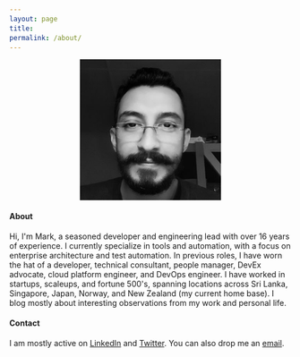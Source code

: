 ```yaml
---
layout: page
title:
permalink: /about/
---
```


<img src="/images/about.jpg" style="display:block;margin-left:auto;margin-right:auto;width:50%">

#### About
Hi, I'm Mark, a seasoned developer and engineering lead with over 16 years of experience. I currently specialize in tools and automation, with a focus on enterprise architecture and test automation. In previous roles, I have worn the hat of a developer, technical consultant, people manager, DevEx advocate, cloud platform engineer, and DevOps engineer. I have worked in startups, scaleups, and fortune 500's, spanning locations across Sri Lanka, Singapore, Japan, Norway, and New Zealand (my current home base). I blog mostly about interesting observations from my work and personal life.

#### Contact
I am mostly active on [LinkedIn](https://www.linkedin.com/in/marksinnathamby/) and [Twitter](https://twitter.com/markfaction). You can also drop me an [email](mailto:markfaction@hotmail.com).
